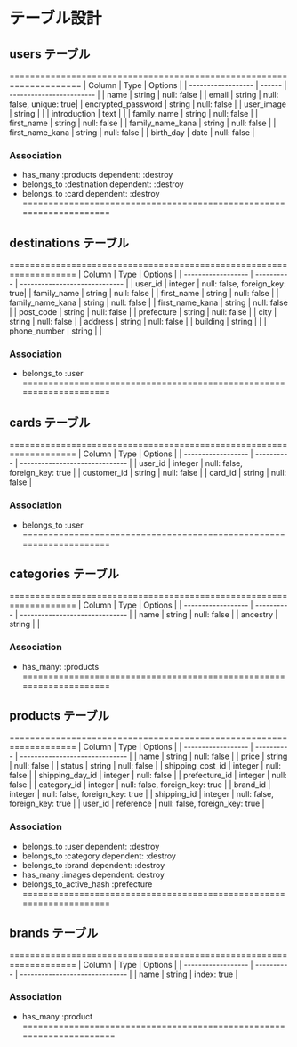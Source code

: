 # テーブル設計

## users テーブル
====================================================================
| Column             | Type   | Options                  | 
| ------------------ | ------ | ------------------------ |
| name               | string | null: false              |
| email              | string | null: false, unique: true|
| encrypted_password | string | null: false              |
| user_image         | string |                          |
| introduction       | text   |                          |
| family_name        | string | null: false              |
| first_name         | string | null: false              |
| family_name_kana   | string | null: false              |
| first_name_kana    | string | null: false              |
| birth_day          | date   | null: false              |
### Association
- has_many :products dependent: :destroy
- belongs_to :destination dependent: :destroy
- belongs_to :card dependent: :destroy
====================================================================

##  destinations テーブル
===================================================================
| Column             | Type       | Options                       | 
| ------------------ | ---------- | ----------------------------- | 
| user_id            | integer    | null: false, foreign_key: true|
| family_name        | string     | null: false                   |
| first_name         | string     | null: false                   |
| family_name_kana   | string     | null: false                   |
| first_name_kana    | string     | null: false                   |
| post_code          | string     | null: false                   |
| prefecture         | string     | null: false                   |
| city               | string     | null: false                   |
| address            | string     | null: false                   |
| building           | string     |                               |
| phone_number       | string     |                               |
### Association
- belongs_to :user
====================================================================



## cards テーブル
===================================================================
| Column             | Type       | Options                        |
| ------------------ | ---------- | ------------------------------ |
| user_id            | integer    | null: false, foreign_key: true |
| customer_id        | string     | null: false                    |
| card_id            | string     | null: false                    |
### Association
- belongs_to :user
====================================================================



## categories テーブル
===================================================================
| Column             | Type       | Options                        |
| ------------------ | ---------- | ------------------------------ |
| name               | string     | null: false                    |
| ancestry           | string     |                                |
### Association
- has_many: :products
====================================================================


## products テーブル
===================================================================
| Column             | Type       | Options                        |
| ------------------ | ---------- | ------------------------------ |
| name               | string     | null: false                    |
| price              | string     | null: false                    |
| status             | string     | null: false                    |
| shipping_cost_id   | integer    | null: false                    |
| shipping_day_id    | integer    | null: false                    |
| prefecture_id      | integer    | null: false                    |
| category_id        | integer    | null: false, foreign_key: true |
| brand_id           | integer    | null: false, foreign_key: true |
| shipping_id        | integer    | null: false, foreign_key: true |
| user_id            | reference  | null: false, foreign_key: true |
### Association
- belongs_to :user dependent: :destroy
- belongs_to :category dependent: :destroy
- belongs_to :brand dependent: :destroy
- has_many :images dependent: destroy
- belongs_to_active_hash :prefecture
====================================================================



## brands テーブル
===================================================================
| Column             | Type       | Options                        |
| ------------------ | ---------- | ------------------------------ |
| name               | string     | index: true                    |
### Association
- has_many :product
=====================================================================